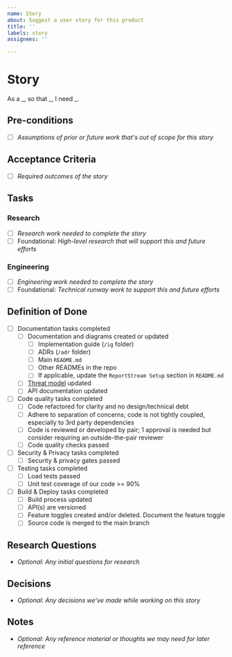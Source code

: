 ```yaml
---
name: Story
about: Suggest a user story for this product
title: ''
labels: story
assignees: ''

---
```


# Story
As a _, so that _, I need _.

## Pre-conditions
- [ ] *Assumptions of prior or future work that's out of scope for this story*

## Acceptance Criteria
- [ ] *Required outcomes of the story*

## Tasks

### Research
- [ ] *Research work needed to complete the story*
- [ ] Foundational: *High-level research that will support this and future efforts*

###  Engineering
- [ ] *Engineering work needed to complete the story*
- [ ] Foundational: *Technical runway work to support this and future efforts*

## Definition of Done
- [ ] Documentation tasks completed
  - [ ] Documentation and diagrams created or updated
    - [ ] Implementation guide (`/ig` folder)
    - [ ] ADRs (`/adr` folder)
    - [ ] Main `README.md`
    - [ ] Other READMEs in the repo
    - [ ] If applicable, update the `ReportStream Setup` section in `README.md`
  - [ ] [Threat model](https://lucid.app/lucidchart/8c6e8d37-2612-42a8-ac57-150c83f8e29e/edit) updated
  - [ ] API documentation updated
- [ ] Code quality tasks completed
  - [ ] Code refactored for clarity and no design/technical debt
  - [ ] Adhere to separation of concerns; code is not tightly coupled, especially to 3rd party dependencies
  - [ ] Code is reviewed or developed by pair; 1 approval is needed but consider requiring an outside-the-pair reviewer
  - [ ] Code quality checks passed
- [ ] Security & Privacy tasks completed
  - [ ] Security & privacy gates passed
- [ ] Testing tasks completed
  - [ ] Load tests passed
  - [ ] Unit test coverage of our code >= 90%
- [ ] Build & Deploy tasks completed
  - [ ] Build process updated
  - [ ] API(s) are versioned
  - [ ] Feature toggles created and/or deleted.  Document the feature toggle
  - [ ] Source code is merged to the main branch

## Research Questions
- *Optional: Any initial questions for research*

## Decisions
- *Optional: Any decisions we've made while working on this story*

## Notes
- *Optional: Any reference material or thoughts we may need for later reference*
